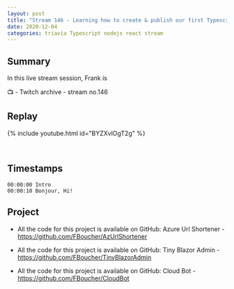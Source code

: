 ```yaml
---
layout: post
title: "Stream 146 - Learning how to create & publish our first Typescript + Nodejs + React  to Azure..."
date: 2020-12-04
categories: triavia Typescript nodejs react stream
---
```


## Summary

In this live stream session, Frank is 

📺 - Twitch archive - stream no.146

## Replay

{% include youtube.html id="BYZXvlOgT2g" %}

<br/><!--more-->

## Timestamps

    00:00:00 Intro
    00:00:10 Bonjour, Hi!


Project
-------

- All the code for this project is available on GitHub: Azure Url Shortener - https://github.com/FBoucher/AzUrlShortener

- All the code for this project is available on GitHub: Tiny Blazor Admin - https://github.com/FBoucher/TinyBlazorAdmin

- All the code for this project is available on GitHub: Cloud Bot - https://github.com/FBoucher/CloudBot


